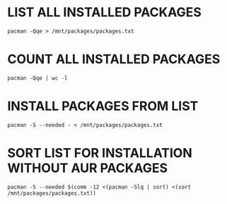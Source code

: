# LIST ALL INSTALLED PACKAGES
```
pacman -Qqe > /mnt/packages/packages.txt
```

# COUNT ALL INSTALLED PACKAGES
```
pacman -Qqe | wc -l
```

# INSTALL PACKAGES FROM LIST
```
pacman -S --needed - < /mnt/packages/packages.txt
```

# SORT LIST FOR INSTALLATION WITHOUT AUR PACKAGES
```
pacman -S --needed $(comm -12 <(pacman -Slq | sort) <(sort /mnt/packages/packages.txt))
```
